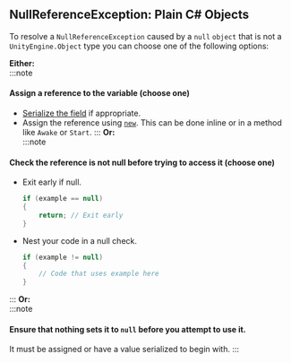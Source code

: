 ## NullReferenceException: Plain C# Objects
To resolve a `NullReferenceException` caused by a `null` `object` that is not a `UnityEngine.Object` type you can choose one of the following options:

**Either:**  
:::note
#### Assign a reference to the variable (choose one)  
- [Serialize the field](../../../Variables/Serialization/Serialization%201/Serializing%20A%20Field%201.md) if appropriate.
- Assign the reference using [`new`](https://docs.microsoft.com/en-us/dotnet/csharp/language-reference/operators/new-operator). This can be done inline or in a method like `Awake` or `Start`.
:::
**Or:**  
:::note
#### Check the reference is not null before trying to access it (choose one)  
- Exit early if null.
    ```csharp
    if (example == null)
    {
        return; // Exit early
    }
    ```
- Nest your code in a null check.
    ```csharp
    if (example != null)
    {
        // Code that uses example here
    }
    ```
:::
**Or:**  
:::note
#### Ensure that nothing sets it to `null` before you attempt to use it.
It must be assigned or have a value serialized to begin with.
:::